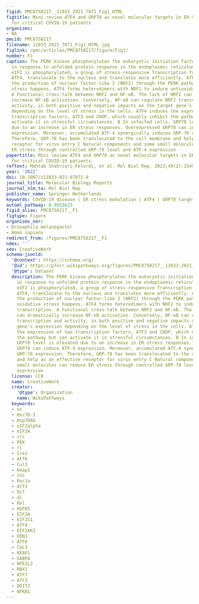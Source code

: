 ```yaml
---
figid: PMC8758217__11033_2021_7071_Fig1_HTML
figtitle: Mini review ATF4 and GRP78 as novel molecular targets in ER-Stress modulation
  for critical COVID-19 patients
organisms:
- NA
pmcid: PMC8758217
filename: 11033_2021_7071_Fig1_HTML.jpg
figlink: /pmc/articles/PMC8758217/figure/Fig1/
number: F1
caption: The PERK kinase phosphorylates the eukaryotic initiation factor 2 (eIF2)
  in response to unfolded protein response in the endoplasmic reticulum (ER). When
  eIF2 is phosphorylated, a group of stress-responsive Transcription factors, including
  ATF4, translocate to the nucleus and translates more efficiently. ATF4 enhanced
  the production of nuclear factor-like 2 (NRF2) through the PERK pathway. While oxidative
  stress happens, ATF4 forms heterodimers with NRF2 to induce antioxidant transcription.
  A Functional cross-talk between NRF2 and NF-κB. The lack of NRF2 can dramatically
  increase NF-κB activation. Conversely, NF-κB can regulate NRF2 transcription and
  activity, in both positive and negative impacts on the target gene’s expression
  depending on the level of stress in the cells. ATF4 induces the expression of two
  transcription factors, ATF3 and CHOP, which usually inhibit the pathway but can
  activate it in stressful circumstances. B In infected cells, GRP78 level is elevated
  due to an increase in ER stress responses. Overexpressed GRP78 can induce ATF-4
  expression. Moreover, accumulated ATF-4 synergically induces GRP-78 expression.
  Therefore, GRP-78 has been translocated to the cell membrane and help as an effective
  receptor for virus entry C Natural components and some small molecules can reduce
  ER stress through controlled GRP-78 level and ATF-4 expression
papertitle: Mini review ATF4 and GRP78 as novel molecular targets in ER-Stress modulation
  for critical COVID-19 patients.
reftext: Mahtab Shahriari-Felordi, et al. Mol Biol Rep. 2022;49(2):1545-1549.
year: '2022'
doi: 10.1007/s11033-021-07071-9
journal_title: Molecular Biology Reports
journal_nlm_ta: Mol Biol Rep
publisher_name: Springer Netherlands
keywords: COVID-19 disease | ER stress modulation | ATF4 | GRP78 targeting
automl_pathway: 0.9553623
figid_alias: PMC8758217__F1
figtype: Figure
organisms_ner:
- Drosophila melanogaster
- Homo sapiens
redirect_from: /figures/PMC8758217__F1
ndex: ''
seo: CreativeWork
schema-jsonld:
  '@context': https://schema.org/
  '@id': https://pfocr.wikipathways.org/figures/PMC8758217__11033_2021_7071_Fig1_HTML.html
  '@type': Dataset
  description: The PERK kinase phosphorylates the eukaryotic initiation factor 2 (eIF2)
    in response to unfolded protein response in the endoplasmic reticulum (ER). When
    eIF2 is phosphorylated, a group of stress-responsive Transcription factors, including
    ATF4, translocate to the nucleus and translates more efficiently. ATF4 enhanced
    the production of nuclear factor-like 2 (NRF2) through the PERK pathway. While
    oxidative stress happens, ATF4 forms heterodimers with NRF2 to induce antioxidant
    transcription. A Functional cross-talk between NRF2 and NF-κB. The lack of NRF2
    can dramatically increase NF-κB activation. Conversely, NF-κB can regulate NRF2
    transcription and activity, in both positive and negative impacts on the target
    gene’s expression depending on the level of stress in the cells. ATF4 induces
    the expression of two transcription factors, ATF3 and CHOP, which usually inhibit
    the pathway but can activate it in stressful circumstances. B In infected cells,
    GRP78 level is elevated due to an increase in ER stress responses. Overexpressed
    GRP78 can induce ATF-4 expression. Moreover, accumulated ATF-4 synergically induces
    GRP-78 expression. Therefore, GRP-78 has been translocated to the cell membrane
    and help as an effective receptor for virus entry C Natural components and some
    small molecules can reduce ER stress through controlled GRP-78 level and ATF-4
    expression
  license: CC0
  name: CreativeWork
  creator:
    '@type': Organization
    name: WikiPathways
  keywords:
  - oc
  - Hsc70-3
  - Hsp70Ab
  - eIF2alpha
  - eIF2A
  - crc
  - PEK
  - rl
  - Ire1
  - Atf6
  - Cul3
  - Keap1
  - cnc
  - Roc1a
  - Atf3
  - Dif
  - dl
  - Rel
  - HSPA5
  - EIF2A
  - EIF2S1
  - ATF4
  - EIF2AK3
  - ERN1
  - ATF6
  - CUL3
  - KEAP1
  - GABPA
  - NFE2L2
  - RBX1
  - ATF7
  - ATF3
  - DDIT3
  - NFKB1
---
```

